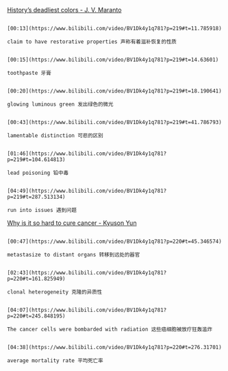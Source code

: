 [History’s deadliest colors - J. V. Maranto](https://www.bilibili.com/video/BV1Dk4y1q781?p=219)

```ad-note

[00:13](https://www.bilibili.com/video/BV1Dk4y1q781?p=219#t=11.785918)

claim to have restorative properties 声称有着滋补恢复的性质
```

```ad-note

[00:15](https://www.bilibili.com/video/BV1Dk4y1q781?p=219#t=14.63601)

toothpaste 牙膏
```

```ad-note

[00:20](https://www.bilibili.com/video/BV1Dk4y1q781?p=219#t=18.190641)

glowing luminous green 发出绿色的微光
```

```ad-note

[00:43](https://www.bilibili.com/video/BV1Dk4y1q781?p=219#t=41.786793)

lamentable distinction 可悲的区别
```

```ad-note

[01:46](https://www.bilibili.com/video/BV1Dk4y1q781?p=219#t=104.614813)

lead poisoning 铅中毒
```

```ad-note

[04:49](https://www.bilibili.com/video/BV1Dk4y1q781?p=219#t=287.513134)

run into issues 遇到问题
```

[Why is it so hard to cure cancer - Kyuson Yun](https://www.bilibili.com/video/BV1Dk4y1q781?p=220)

```ad-note

[00:47](https://www.bilibili.com/video/BV1Dk4y1q781?p=220#t=45.346574)

metastasize to distant organs 转移到远处的器官
```

```ad-note

[02:43](https://www.bilibili.com/video/BV1Dk4y1q781?p=220#t=161.825949)

clonal heterogeneity 克隆的异质性
```

```ad-note

[04:07](https://www.bilibili.com/video/BV1Dk4y1q781?p=220#t=245.848195)

The cancer cells were bombarded with radiation 这些癌细胞被放疗狂轰滥炸
```

```ad-note

[04:38](https://www.bilibili.com/video/BV1Dk4y1q781?p=220#t=276.31701)

average mortality rate 平均死亡率
```